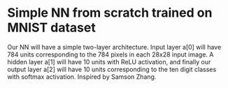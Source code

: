 # Simple NN from scratch trained on MNIST dataset
Our NN will have a simple two-layer architecture. Input layer a[0] will have 784 units corresponding to the 784 pixels in each 28x28 input image. A hidden layer a[1] will have 10 units with ReLU activation, and finally our output layer a[2] will have 10 units corresponding to the ten digit classes with softmax activation.
Inspired by Samson Zhang.
